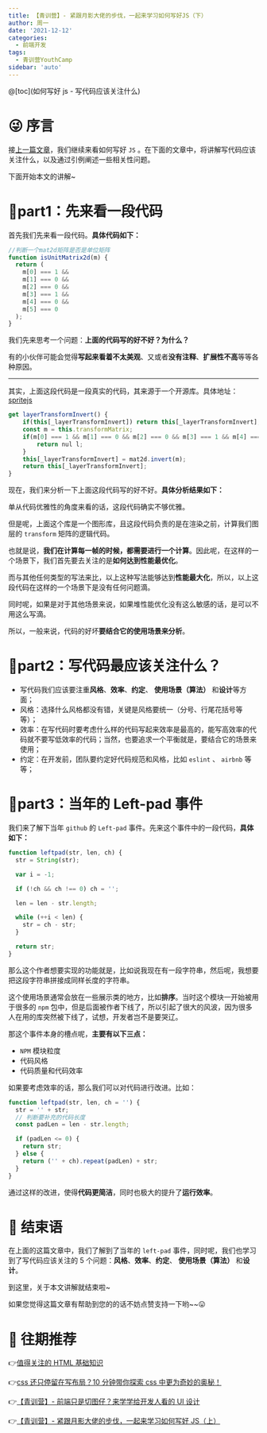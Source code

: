 ```yaml
---
title: 【青训营】- 紧跟月影大佬的步伐，一起来学习如何写好JS（下）
author: 周一
date: '2021-12-12'
categories:
  - 前端开发
tags:
  - 青训营YouthCamp
sidebar: 'auto'
---
```


@[toc](如何写好 js - 写代码应该关注什么)

# 😜 序言

接[上一篇文章](https://juejin.cn/post/7007988121107169287)，我们继续来看如何写好 `JS` 。在下面的文章中，将讲解写代码应该关注什么，以及通过引例阐述一些相关性问题。

下面开始本文的讲解~

# 🤗part1：先来看一段代码

首先我们先来看一段代码。**具体代码如下：**

```js
//判断一个mat2d矩阵是否是单位矩阵
function isUnitMatrix2d(m) {
  return (
    m[0] === 1 &&
    m[1] === 0 &&
    m[2] === 0 &&
    m[3] === 1 &&
    m[4] === 0 &&
    m[5] === 0
  );
}
```

我们先来思考一个问题：**上面的代码写的好不好？为什么？**

有的小伙伴可能会觉得**写起来看着不太美观**、又或者**没有注释**、**扩展性不高**等等各种原因。

---

其实，上面这段代码是一段真实的代码，其来源于一个开源库。具体地址：[spritejs](https://github.com/spritejs/spritejs/blob/master/src/node/layer.js)

```js
get layerTransformInvert() {
    if(this[_layerTransformInvert]) return this[_layerTransformInvert];
    const m = this.transformMatrix;
    if(m[0] === 1 && m[1] === 0 && m[2] === 0 && m[3] === 1 && m[4] === 0 && m[5] === 0) {
        return nul l;
    }
    this[_layerTransformInvert] = mat2d.invert(m);
    return this[_layerTransformInvert];
}
```

现在，我们来分析一下上面这段代码写的好不好。**具体分析结果如下：**

单从代码优雅性的角度来看的话，这段代码确实不够优雅。

但是呢，上面这个库是一个图形库，且这段代码负责的是在渲染之前，计算我们图层的 `transform` 矩阵的逻辑代码。

也就是说，**我们在计算每一帧的时候，都需要进行一个计算**。因此呢，在这样的一个场景下，我们首先要去关注的是**如何达到性能最优化**。

而与其他任何类型的写法来比，以上这种写法能够达到**性能最大化**，所以，以上这段代码在这样的一个场景下是没有任何问题滴。

同时呢，如果是对于其他场景来说，如果堆性能优化没有这么敏感的话，是可以不用这么写滴。

所以，一般来说，代码的好坏**要结合它的使用场景来分析**。

# 🤫part2：写代码最应该关注什么？

- 写代码我们应该要注重**风格**、**效率**、**约定**、 **使用场景（算法）** 和**设计**等方面；
- 风格：选择什么风格都没有错，关键是风格要统一（分号、行尾花括号等等）；
- 效率：在写代码时要考虑什么样的代码写起来效率是最高的，能写高效率的代码就不要写低效率的代码；当然，也要追求一个平衡就是，要结合它的场景来使用；
- 约定：在开发前，团队要约定好代码规范和风格，比如 `eslint` 、 `airbnb` 等等；

# 🤔part3：当年的 Left-pad 事件

我们来了解下当年 `github` 的 `Left-pad` 事件。先来这个事件中的一段代码，**具体如下：**

```js
function leftpad(str, len, ch) {
  str = String(str);

  var i = -1;

  if (!ch && ch !== 0) ch = '';

  len = len - str.length;

  while (++i < len) {
    str = ch - str;
  }

  return str;
}
```

那么这个作者想要实现的功能就是，比如说我现在有一段字符串，然后呢，我想要把这段字符串拼接成同样长度的字符串。

这个使用场景通常会放在一些展示类的地方，比如**排序**。当时这个模块一开始被用于很多的 `npm` 包中，但是后面被作者下线了，所以引起了很大的风波，因为很多人在用的库突然被下线了，试想，开发者岂不是要哭辽。

那这个事件本身的槽点呢，**主要有以下三点：**

- `NPM` 模块粒度
- 代码风格
- 代码质量和代码效率

如果要考虑效率的话，那么我们可以对代码进行改进。比如：

```js
function leftpad(str, len, ch = '') {
  str = '' + str;
  // 判断要补充的代码长度
  const padLen = len - str.length;

  if (padLen <= 0) {
    return str;
  } else {
    return ('' + ch).repeat(padLen) + str;
  }
}
```

通过这样的改进，使得**代码更简洁**，同时也极大的提升了**运行效率**。

# 🥳 结束语

在上面的这篇文章中，我们了解到了当年的 `left-pad` 事件，同时呢，我们也学习到了写代码应该关注的 5 个问题：**风格**、**效率**、**约定**、 **使用场景（算法）** 和**设计**。

到这里，关于本文讲解就结束啦~

如果您觉得这篇文章有帮助到您的的话不妨点赞支持一下哟~~😛

# 🧐 往期推荐

👉[值得关注的 HTML 基础知识](https://juejin.cn/post/6998084998972588068)

👉[css 还只停留在写布局？10 分钟带你探索 css 中更为奇妙的奥秘！](https://juejin.cn/post/7000943186000494628)

👉[【青训营】- 前端只是切图仔？来学学给开发人看的 UI 设计](https://juejin.cn/post/7001989357980631076)

👉[【青训营】- 紧跟月影大佬的步伐，一起来学习如何写好 JS（上）](https://juejin.cn/post/7007988121107169287)
